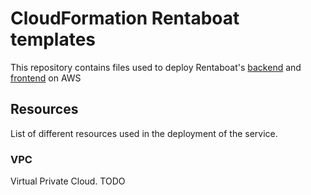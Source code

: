 # CloudFormation Rentaboat templates

This repository contains files used to deploy Rentaboat's [backend](https://github.com/zheladev/rentaboat_backend) and [frontend](https://github.com/zheladev/rentaboat_frontend) on AWS

## Resources

List of different resources used in the deployment of the service.

### VPC

Virtual Private Cloud. TODO
